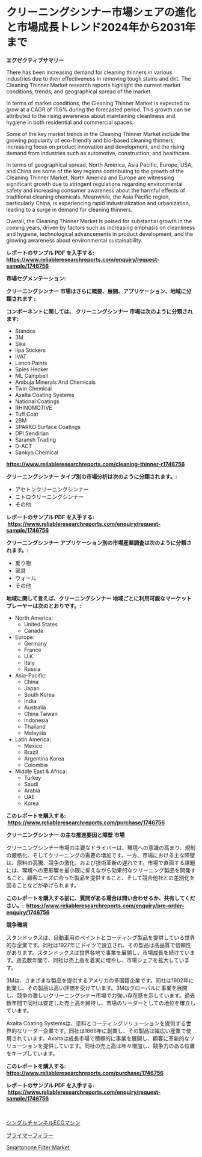 <p><h1>クリーニングシンナー市場シェアの進化と市場成長トレンド2024年から2031年まで</h1></p><p><strong>エグゼクティブサマリー</strong></p>
<p><p>There has been increasing demand for cleaning thinners in various industries due to their effectiveness in removing tough stains and dirt. The Cleaning Thinner Market research reports highlight the current market conditions, trends, and geographical spread of the market.</p><p>In terms of market conditions, the Cleaning Thinner Market is expected to grow at a CAGR of 11.6% during the forecasted period. This growth can be attributed to the rising awareness about maintaining cleanliness and hygiene in both residential and commercial spaces.</p><p>Some of the key market trends in the Cleaning Thinner Market include the growing popularity of eco-friendly and bio-based cleaning thinners, increasing focus on product innovation and development, and the rising demand from industries such as automotive, construction, and healthcare.</p><p>In terms of geographical spread, North America, Asia Pacific, Europe, USA, and China are some of the key regions contributing to the growth of the Cleaning Thinner Market. North America and Europe are witnessing significant growth due to stringent regulations regarding environmental safety and increasing consumer awareness about the harmful effects of traditional cleaning chemicals. Meanwhile, the Asia Pacific region, particularly China, is experiencing rapid industrialization and urbanization, leading to a surge in demand for cleaning thinners.</p><p>Overall, the Cleaning Thinner Market is poised for substantial growth in the coming years, driven by factors such as increasing emphasis on cleanliness and hygiene, technological advancements in product development, and the growing awareness about environmental sustainability.</p></p>
<p><strong>レポートのサンプル PDF を入手する: <a href="https://www.reliableresearchreports.com/enquiry/request-sample/1746756">https://www.reliableresearchreports.com/enquiry/request-sample/1746756</a></strong></p>
<p><strong>市場セグメンテーション:</strong></p>
<p><strong> クリーニングシンナー 市場はさらに概要、展開、アプリケーション、地域に分類されます :</strong></p>
<p><strong>コンポーネントに関しては、 クリーニングシンナー 市場は次のように分類されます: &nbsp;</strong></p>
<p><ul><li>Standox</li><li>3M</li><li>Sika</li><li>Ilpa Stickers</li><li>IVAT</li><li>Lanco Paints</li><li>Spies Hecker</li><li>ML Campbell</li><li>Ambuja Minerals And Chemicals</li><li>Twin Chemical</li><li>Axalta Coating Systems</li><li>National Coatings</li><li>RHINOMOTIVE</li><li>Tuff Coat</li><li>2BM</li><li>SPARKO Surface Coatings</li><li>DPI Sendirian</li><li>Saransh Trading</li><li>D-ACT</li><li>Sankyo Chemical</li></ul></p>
<p><strong><a href="https://www.reliableresearchreports.com/cleaning-thinner-r1746756">https://www.reliableresearchreports.com/cleaning-thinner-r1746756</a></strong></p>
<p><strong> クリーニングシンナー タイプ別の市場分析は次のように分類されます。:</strong></p>
<p><ul><li>アセトンクリーニングシンナー</li><li>ニトロクリーニングシンナー</li><li>その他</li></ul></p>
<p><strong>レポートのサンプル PDF を入手する: &nbsp;<a href="https://www.reliableresearchreports.com/enquiry/request-sample/1746756">https://www.reliableresearchreports.com/enquiry/request-sample/1746756</a></strong></p>
<p><strong> クリーニングシンナー アプリケーション別の市場産業調査は次のように分類されます。:</strong></p>
<p><ul><li>乗り物</li><li>家具</li><li>ウォール</li><li>その他</li></ul></p>
<p><strong>地域に関して言えば、クリーニングシンナー 地域ごとに利用可能なマーケットプレーヤーは次のとおりです。:</strong></p>
<p><ul>
    <li>
        North America:
        <ul>
            <li>United States</li>
            <li>Canada</li>
        </ul>
    </li>
    <li>
        Europe:
        <ul>
            <li>Germany</li>
            <li>France</li>
            <li>U.K.</li>
            <li>Italy</li>
            <li>Russia</li>
        </ul>
    </li>
    <li>
        Asia-Pacific:
        <ul>
            <li>China</li>
            <li>Japan</li>
            <li>South Korea</li>
            <li>India</li>
            <li>Australia</li>
            <li>China Taiwan</li>
            <li>Indonesia</li>
            <li>Thailand</li>
            <li>Malaysia</li>
        </ul>
    </li>
    <li>
        Latin America:
        <ul>
            <li>Mexico</li>
            <li>Brazil</li>
            <li>Argentina Korea</li>
            <li>Colombia</li>
        </ul>
    </li>
    <li>
        Middle East & Africa:
        <ul>
            <li>Turkey</li>
            <li>Saudi</li>
            <li>Arabia</li>
            <li>UAE</li>
            <li>Korea</li>
        </ul>
    </li>
    </ul></p>
<p><strong>このレポートを購入する: &nbsp;<a href="https://www.reliableresearchreports.com/purchase/1746756">https://www.reliableresearchreports.com/purchase/1746756</a></strong></p>
<p><strong>クリーニングシンナー の主な推進要因と障壁 市場</strong></p>
<p><p>クリーニングシンナー市場の主要なドライバーは、環境への意識の高まり、規制の厳格化、そしてクリーニングの需要の増加です。一方、市場における主な障壁は、原料の高騰、競争の激化、および技術革新の遅れです。市場で直面する課題には、環境への悪影響を最小限に抑えながら効果的なクリーニング製品を開発すること、顧客ニーズに合った製品を提供すること、そして競合他社との差別化を図ることなどが挙げられます。</p></p>
<p><strong>このレポートを購入する前に、質問がある場合は問い合わせるか、共有してください。:&nbsp; <a href="https://www.reliableresearchreports.com/enquiry/pre-order-enquiry/1746756">https://www.reliableresearchreports.com/enquiry/pre-order-enquiry/1746756</a></strong></p>
<p><strong>競争環境</strong></p>
<p><p>スタンドックスは、自動車用のペイントとコーティング製品を提供している世界的な企業です。同社は1927年にドイツで設立され、その製品は高品質で信頼性があります。スタンドックスは世界各地で事業を展開し、市場成長を続けています。過去数年間で、同社は売上高を着実に増やし、市場シェアを拡大しています。</p><p>3Mは、さまざまな製品を提供するアメリカの多国籍企業です。同社は1902年に創業し、その製品は高い評価を受けています。3Mはグローバルに事業を展開し、競争の激しいクリーニングシナー市場で力強い存在感を示しています。過去数年間で同社は安定した売上高を維持し、市場のリーダーとしての地位を確立しています。</p><p>Axalta Coating Systemsは、塗料とコーティングソリューションを提供する世界的なリーダー企業です。同社は1866年に創業し、その製品は幅広い産業で使用されています。Axaltaは成長市場で積極的に事業を展開し、顧客に革新的なソリューションを提供しています。同社の売上高は年々増加し、競争力のある位置をキープしています。</p></p>
<p><strong>このレポートを購入する: &nbsp; <a href="https://www.reliableresearchreports.com/purchase/1746756">https://www.reliableresearchreports.com/purchase/1746756</a></strong></p>
<p><strong>レポートのサンプル PDF を入手する: &nbsp;<a href="https://www.reliableresearchreports.com/enquiry/request-sample/1746756">https://www.reliableresearchreports.com/enquiry/request-sample/1746756</a></strong><strong></strong></p>
<p>&nbsp;</p>
<p><p><a href="https://github.com/vlcostes/Market-Research-Report-List-1/blob/main/780103924935.md">シングルチャンネルECGマシン</a></p><p><a href="https://github.com/EstaSprer20231/Market-Research-Report-List-1/blob/main/728174324936.md">プライマーフィラー</a></p><p><a href="https://carnation-joke-41f.notion.site/Smartphone-Filter-Market-Share-Evolution-and-Market-Growth-Trends-2024-2031-d3eb06dabdc84bb0af8096486470f055">Smartphone Filter Market</a></p></p>